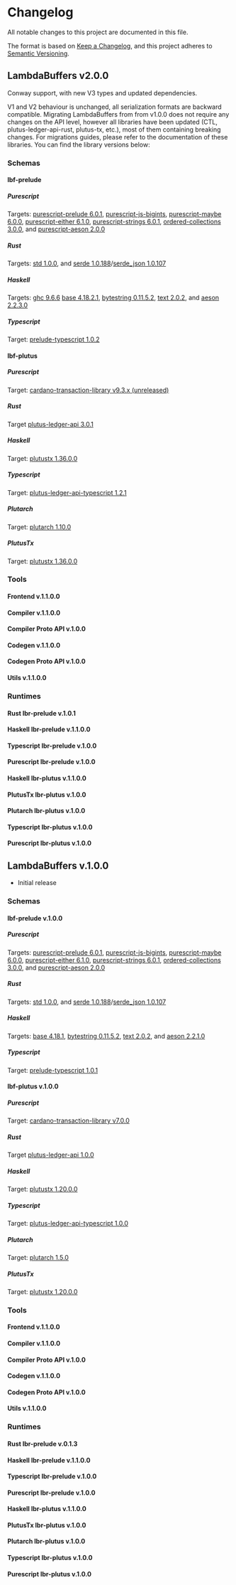 # Changelog

All notable changes to this project are documented in this file.

The format is based on [Keep a Changelog](https://keepachangelog.com/en/1.1.0/),
and this project adheres to [Semantic Versioning](https://semver.org/spec/v2.0.0.html).

<!-- ## [Unreleased]

### Schemas

#### lbf-prelude

##### Purescript

##### Rust

##### Haskell

##### Typescript

#### lbf-plutus

##### Purescript

##### Rust

##### Haskell

##### Typescript

##### Plutarch

##### PlutusTx

### Tools

#### Frontend

#### Compiler

#### Compiler Proto API

#### Codegen

#### Codegen Proto API

### Runtimes

#### Rust lbr-prelude

#### Haskell lbr-prelude

#### Typescript lbr-prelude

#### Purescript lbr-prelude

#### Rust lbr-plutus

#### Haskell lbr-plutus

#### PlutusTx lbr-plutus

#### Plutarch lbr-plutus

#### Typescript lbr-plutus

#### Purescript lbr-plutus -->

## LambdaBuffers v2.0.0

Conway support, with new V3 types and updated dependencies.

V1 and V2 behaviour is unchanged, all serialization formats are backward compatible.
Migrating LambdaBuffers from from v1.0.0 does not require any changes on the
API level, however all libraries have been updated (CTL, plutus-ledger-api-rust, plutus-tx, etc.),
most of them containing breaking changes. For migrations guides, please refer to the
documentation of these libraries. You can find the library versions below:

### Schemas

#### lbf-prelude

##### Purescript

Targets: [purescript-prelude 6.0.1](https://pursuit.purescript.org/packages/purescript-prelude), [purescript-js-bigints](https://pursuit.purescript.org/packages/purescript-js-bigints/), [purescript-maybe 6.0.0](https://pursuit.purescript.org/packages/purescript-maybe/), [purescript-either 6.1.0](https://pursuit.purescript.org/packages/purescript-either), [purescript-strings 6.0.1](https://pursuit.purescript.org/packages/purescript-strings), [ordered-collections 3.0.0](https://pursuit.purescript.org/packages/purescript-ordered-collections), and [purescript-aeson 2.0.0](https://github.com/mlabs-haskell/purescript-aeson)

##### Rust

Targets: [std 1.0.0](https://doc.rust-lang.org/std/), and [serde 1.0.188](https://serde.rs/)/[serde_json 1.0.107](https://docs.rs/serde_json/latest/serde_json/)

##### Haskell

Targets: [ghc 9.6.6](https://www.haskell.org/ghc/download_ghc_9_6_6.html) [base 4.18.2.1](https://hackage.haskell.org/package/base), [bytestring 0.11.5.2](https://hackage.haskell.org/package/bytestring), [text 2.0.2](https://hackage.haskell.org/package/text), and [aeson 2.2.3.0](https://hackage.haskell.org/package/aeson)

##### Typescript

Target: [prelude-typescript 1.0.2](https://github.com/mlabs-haskell/prelude-typescript/releases/tag/v1.0.2)

#### lbf-plutus

##### Purescript

Target: [cardano-transaction-library v9.3.x (unreleased)](https://github.com/Plutonomicon/cardano-transaction-lib/tree/b02718b7f8c04940dbf93dca7752d4fa6814b8d6)

##### Rust

Target [plutus-ledger-api 3.0.1](https://crates.io/crates/plutus-ledger-api/3.0.1)

##### Haskell

Target: [plutustx 1.36.0.0](https://github.com/IntersectMBO/plutus/releases/tag/1.36.0.0/plutus-tx)

##### Typescript

Target: [plutus-ledger-api-typescript 1.2.1](https://github.com/mlabs-haskell/plutus-ledger-api-typescript/releases/tag/v1.2.1)

##### Plutarch

Target: [plutarch 1.10.0](https://github.com/Plutonomicon/plutarch-plutus/releases/tag/v1.10.0)

##### PlutusTx

Target: [plutustx 1.36.0.0](https://github.com/IntersectMBO/plutus/releases/tag/1.36.0.0/plutus-tx)

### Tools

#### Frontend v.1.1.0.0

#### Compiler v.1.1.0.0

#### Compiler Proto API v.1.0.0

#### Codegen v.1.1.0.0

#### Codegen Proto API v.1.0.0

#### Utils v.1.1.0.0

### Runtimes

#### Rust lbr-prelude v.1.0.1

#### Haskell lbr-prelude v.1.1.0.0

#### Typescript lbr-prelude v.1.0.0

#### Purescript lbr-prelude v.1.0.0

#### Haskell lbr-plutus v.1.1.0.0

#### PlutusTx lbr-plutus v.1.0.0

#### Plutarch lbr-plutus v.1.0.0

#### Typescript lbr-plutus v.1.0.0

#### Purescript lbr-plutus v.1.0.0

## LambdaBuffers v.1.0.0

- Initial release

### Schemas

#### lbf-prelude v.1.0.0

##### Purescript

Targets: [purescript-prelude 6.0.1](https://pursuit.purescript.org/packages/purescript-prelude), [purescript-js-bigints](https://pursuit.purescript.org/packages/purescript-js-bigints/), [purescript-maybe 6.0.0](https://pursuit.purescript.org/packages/purescript-maybe/), [purescript-either 6.1.0](https://pursuit.purescript.org/packages/purescript-either), [purescript-strings 6.0.1](https://pursuit.purescript.org/packages/purescript-strings), [ordered-collections 3.0.0](https://pursuit.purescript.org/packages/purescript-ordered-collections), and [purescript-aeson 2.0.0](https://github.com/mlabs-haskell/purescript-aeson)

##### Rust

Targets: [std 1.0.0](https://doc.rust-lang.org/std/), and [serde 1.0.188](https://serde.rs/)/[serde_json 1.0.107](https://docs.rs/serde_json/latest/serde_json/)

##### Haskell

Targets: [base 4.18.1](https://hackage.haskell.org/package/base), [bytestring 0.11.5.2](https://hackage.haskell.org/package/bytestring), [text 2.0.2](https://hackage.haskell.org/package/text), and [aeson 2.2.1.0](https://hackage.haskell.org/package/aeson)

##### Typescript

Target: [prelude-typescript 1.0.1](https://github.com/mlabs-haskell/prelude-typescript/releases/tag/v1.0.1)

#### lbf-plutus v.1.0.0

##### Purescript

Target: [cardano-transaction-library v7.0.0](https://github.com/Plutonomicon/cardano-transaction-lib/releases/tag/v7.0.0)

##### Rust

Target [plutus-ledger-api 1.0.0](https://crates.io/crates/plutus-ledger-api/1.0.0)

##### Haskell

Target: [plutustx 1.20.0.0](https://github.com/IntersectMBO/plutus/tree/1.20.0.0/plutus-tx)

##### Typescript

Target: [plutus-ledger-api-typescript 1.0.0](https://github.com/mlabs-haskell/plutus-ledger-api-typescript/releases/tag/v1.0.0)

##### Plutarch

Target: [plutarch 1.5.0](https://github.com/Plutonomicon/plutarch-plutus/tree/780d350f1985e89e3294861118f721d4141b2a6a)

##### PlutusTx

Target: [plutustx 1.20.0.0](https://github.com/IntersectMBO/plutus/tree/1.20.0.0/plutus-tx)

### Tools

#### Frontend v.1.1.0.0

#### Compiler v.1.1.0.0

#### Compiler Proto API v.1.0.0

#### Codegen v.1.1.0.0

#### Codegen Proto API v.1.0.0

#### Utils v.1.1.0.0

### Runtimes

#### Rust lbr-prelude v.0.1.3

#### Haskell lbr-prelude v.1.1.0.0

#### Typescript lbr-prelude v.1.0.0

#### Purescript lbr-prelude v.1.0.0

#### Haskell lbr-plutus v.1.1.0.0

#### PlutusTx lbr-plutus v.1.0.0

#### Plutarch lbr-plutus v.1.0.0

#### Typescript lbr-plutus v.1.0.0

#### Purescript lbr-plutus v.1.0.0
